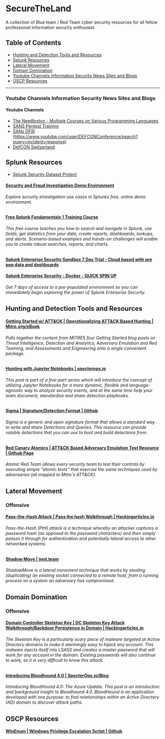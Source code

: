 # SecureTheLand

A collection of Blue team / Red Team cyber security resources for all fellow professional information security enthusiast.



## Table of Contents
* [Hunting and Detection Tools and Resources](#hunting-and-detection-tools-and-resources)
* [Splunk Resources](#splunk-resources)
* [Lateral Movement](#lateral-movement)
* [Domain Domination](#domain-domination)
* [Youtube Channels Information Security News Sites and Blogs](#youtube-channels-information-security-news-sites-and-blogs)
* [OSCP Resources](#oscp-resources)
---
### Youtube Channels Information Security News Sites and Blogs
#### Youtube Channels
* [The NewBoston - Multiple Courses on Various Programming Languages](https://www.youtube.com/user/thenewboston)
* [SANS Pentest Training](https://www.youtube.com/SANSPenTestTraining)
* [SANs DFIR](https://www.youtube.com/channel/UCwSo89W3KgPrid41vskBDYA)
(https://www.youtube.com/user/DEFCONConference/search?query=incident+response)
* [DefCON Switzerland](https://www.youtube.com/user/defconswitzerland)
## Splunk Resources
* [Splunk Security Dataset Project](http://live.splunk.com/splunk-security-dataset-project)

#### [Security and Fraud Investigation Demo Environment](https://www.splunk.com/en_us/solutions/solution-areas/security-and-fraud/security-investigation/getting-started.html)
###### Explore security investigation use cases in Splunks free, online demo environment.
#### [Free Splunk Fundamentals 1 Training Course](https://www.splunk.com/en_us/training/free-courses/splunk-fundamentals-1.html)
###### This free course teaches you how to search and navigate in Splunk, use fields, get statistics from your data, create reports, dashboards, lookups, and alerts. Scenario-based examples and hands-on challenges will enable you to create robust searches, reports, and charts. 
#### [Splunk Enterprise Security Sandbox 7 Day Trial - Cloud based with pre pop data and dashboards](https://www.splunk.com/page/sign_up/es_sandbox?redirecturl=%2Fgetsplunk%2Fes_sandbox)
#### [Splunk Enterprise Security - Docker - QUICK SPIN UP](https://github.com/splunk/splunk-ansible#documentation)
###### Get 7 days of access to a pre-populated environment so you can immediately begin exploring the power of Splunk Enterprise Security.
## Hunting and Detection Tools and Resources
#### [Getting Started w/ ATT&CK | Operationalizing ATT&CK Based Hunting | Mitre.org/eBook](https://www.mitre.org/sites/default/files/publications/mitre-getting-started-with-attack-october-2019.pdf)
###### Pulls together the content from MITRES four Getting Started blog posts on Threat Intelligence, Detection and Analytics, Adversary Emulation and Red Teaming, and Assessments and Engineering onto a single convenient package.
#### [Hunting with Jupyter Notebooks | specterops.io](https://posts.specterops.io/threat-hunting-with-jupyter-notebooks-part-1-your-first-notebook-9a99a781fde7)
###### This post is part of a five-part series which will introduce the concept of utilizing Jupyter Notebooks for a more dynamic, flexible and language-agnostic way to analyze security events, and at the same time help your team document, standardize and share detection playbooks.
#### [Sigma | Signature/Detection Format | Github ](https://github.com/Neo23x0/sigma)
###### Sigma is a generic and open signature format that allows a standard way to write and share Detections and Queries. This resource can provide valuble detections that you can use to hunt and build detections from.
#### [Red Canary Atomics | ATT&CK Based Adversary Emulation Test Resource | Github Page](https://github.com/redcanaryco/atomic-red-team)
###### Atomic Red Team allows every security team to test their controls by executing simple "atomic tests" that exercise the same techniques used by adversaries (all mapped to Mitre's ATT&CK).



## Lateral Movement
### Offensive
#### [Pass-the-Hash Attack | Pass the hash Walkthrough | Hackingarticles.in](https://www.hackingarticles.in/lateral-movement-pass-the-hash-attack/)
###### Pass-the-Hash (PtH) attack is a technique whereby an attacker captures a password hash (as opposed to the password characters) and then simply passes it through for authentication and potentially lateral access to other networked systems.
#### [Shadow Move | ired.team](https://www.ired.team/offensive-security/lateral-movement/shadowmove-lateral-movement-by-stealing-duplicating-existing-connected-sockets)
###### ShadowMove is a lateral movement technique that works by stealing (duplicating) an existing socket connected to a remote host, from a running process on a system an adversary has compromised.
## Domain Domination
### Offensive
#### [Domain Controller Skeleton Key | DC Skeleton Key Attack Walkthrough/Backdoor Persistence in Domain | Hackingarticles.in](https://www.hackingarticles.in/domain-controller-backdoor-skeleton-key/)
###### The Skeleton Key is a particularly scary piece of malware targeted at Active Directory domains to make it alarmingly easy to hijack any account. This malware injects itself into LSASS and creates a master password that will work for any account in the domain. Existing passwords will also continue to work, so it is very difficult to know this attack.
#### [Introducing Bloodhound 4.0 | SpecterOps.io/Blog ](https://posts.specterops.io/introducing-bloodhound-4-0-the-azure-update-9b2b26c5e350)
###### Introducing BloodHound 4.0: The Azure Update. This post is an introduction and background insight to Bloodhound 4.0. BloodHound is an application developed with one purpose: to find relationships within an Active Directory (AD) domain to discover attack paths.

## OSCP Resources
#### [WinEnum | Windows Privilege Escalation Script | Github ](https://github.com/neox41/WinEnum/blob/master/WinEnum.bat)

